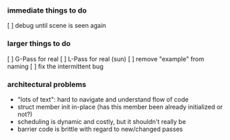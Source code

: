 ### immediate things to do
[ ] debug until scene is seen again

### larger things to do
[ ] G-Pass for real
[ ] L-Pass for real (sun)
[ ] remove "example" from naming
[ ] fix the intermittent bug

### architectural problems
* "lots of text": hard to navigate and understand flow of code
* struct member init in-place (has this member been already initialized or not?)
* scheduling is dynamic and costly, but it shouldn't really be
* barrier code is brittle with regard to new/changed passes